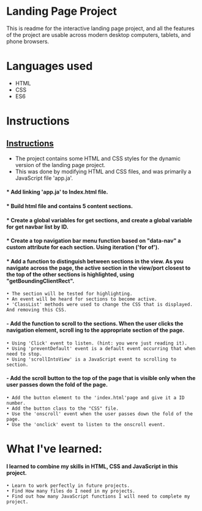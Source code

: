 # Landing Page Project
This is readme for the interactive landing page project,
and all the features of the project are usable across modern desktop computers, tablets, and phone browsers.

# Languages used
- HTML
- CSS 
- ES6

# Instructions 
## [Instructions](#instructions)

- The project contains some HTML and CSS styles for the dynamic version of the landing page project.
- This was done by modifying HTML and CSS files, and was primarily a JavaScript file 'app.ja'.

#### * Add linking 'app.ja' to Index.html file.
#### * Build html file and contains 5 content sections. 
#### * Create a global variables for get sections, and create a global variable for get navbar list by ID.
#### * Create a top navigation bar menu function based on "data-nav" a custom attribute for each section. Using iteration ('for of').
#### * Add a function to distinguish between sections in the view. As you navigate across the page, the active section in the view/port closest to the top of the other sections is highlighted, using "getBoundingClientRect".
    • The section will be tested for highlighting.
    • An event will be heard for sections to become active.
    • 'ClassList' methods were used to change the CSS that is displayed. And removing this CSS.

#### - Add the function to scroll to the sections. When the user clicks the navigation element, scroll ing to the appropriate section of the page.
    • Using 'Click' event to listen. (hint: you were just reading it).
    • Using 'preventDefault' event is a default event occurring that when need to stop.
    • Using 'scrollIntoView' is a JavaScript event to scrolling to section.

#### - Add the scroll button to the top of the page that is visible only when the user passes down the fold of the page.
    • Add the button element to the 'index.html'page and give it a ID number.
    • Add the button class to the "CSS" file.
    • Use the 'onscroll' event when the user passes down the fold of the page.
    • Use the 'onclick' event to listen to the onscroll event.

# What I've learned:
#### I learned to combine my skills in HTML, CSS and JavaScript in this project.
    • Learn to work perfectly in future projects.
    • Find How many files do I need in my projects.
    • Find out how many JavaScript functions I will need to complete my project.
